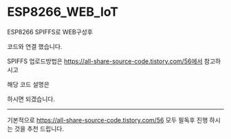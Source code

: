# ESP8266_WEB_IoT

ESP8266 SPIFFS로 WEB구성후

코드와 연결 했습니다.

SPIFFS 업로드방법은 https://all-share-source-code.tistory.com/56에서 참고하시고

해당 코드 설명은

하시면 되겠습니다.


------

기본적으로 https://all-share-source-code.tistory.com/56 모두 필독후 진행 하시는 것을 추천 드립니다.
